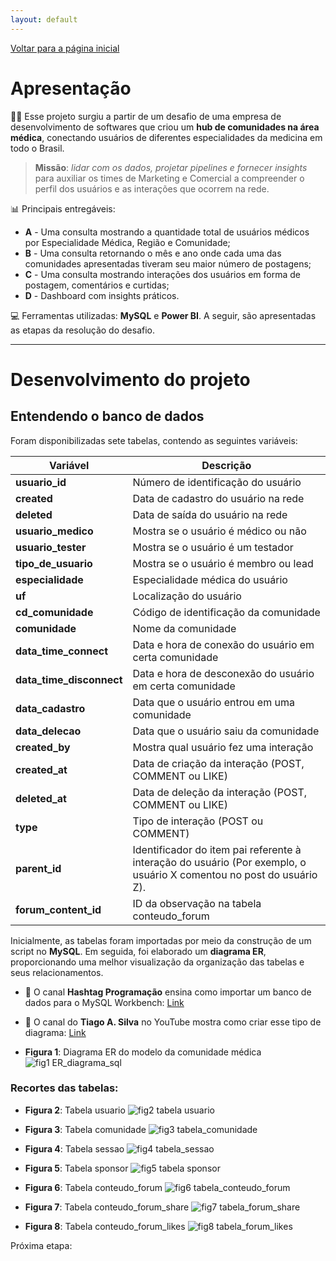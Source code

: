 ```yaml
---
layout: default
---
```


[Voltar para a página inicial](/)

# Apresentação

👩‍⚕️ Esse projeto surgiu a partir de um desafio de uma empresa de desenvolvimento de softwares que criou um **hub de comunidades na área médica**, conectando usuários de diferentes especialidades da medicina em todo o Brasil.

> **Missão**: _lidar com os dados, projetar pipelines e fornecer insights_ para
> auxiliar os times de Marketing e Comercial a compreender o perfil dos usuários
> e as interações que ocorrem na rede.

📊 Principais entregáveis:

- **A** - Uma consulta mostrando a quantidade total de usuários médicos por Especialidade Médica, Região e Comunidade;
- **B** - Uma consulta retornando o mês e ano onde cada uma das comunidades apresentadas tiveram seu maior número de postagens;
- **C** - Uma consulta mostrando interações dos usuários em forma de postagem, comentários e curtidas;
- **D** - Dashboard com insights práticos.

💻 Ferramentas utilizadas: **MySQL** e **Power BI**. 
A seguir, são apresentadas as etapas da resolução do desafio.

---

# Desenvolvimento do projeto

## Entendendo o banco de dados

Foram disponibilizadas sete tabelas, contendo as seguintes variáveis:

| Variável               | Descrição |
|------------------------|-----------|
| **usuario_id**        | Número de identificação do usuário |
| **created**           | Data de cadastro do usuário na rede |
| **deleted**           | Data de saída do usuário na rede |
| **usuario_medico**    | Mostra se o usuário é médico ou não |
| **usuario_tester**    | Mostra se o usuário é um testador |
| **tipo_de_usuario**   | Mostra se o usuário é membro ou lead |
| **especialidade**     | Especialidade médica do usuário |
| **uf**               | Localização do usuário |
| **cd_comunidade**    | Código de identificação da comunidade |
| **comunidade**       | Nome da comunidade |
| **data_time_connect** | Data e hora de conexão do usuário em certa comunidade |
| **data_time_disconnect** | Data e hora de desconexão do usuário em certa comunidade |
| **data_cadastro**     | Data que o usuário entrou em uma comunidade |
| **data_delecao**      | Data que o usuário saiu da comunidade |
| **created_by**       | Mostra qual usuário fez uma interação |
| **created_at**       | Data de criação da interação (POST, COMMENT ou LIKE) |
| **deleted_at**       | Data de deleção da interação (POST, COMMENT ou LIKE) |
| **type**             | Tipo de interação (POST ou COMMENT) |
| **parent_id**        | Identificador do item pai referente à interação do usuário (Por exemplo, o usuário X comentou no post do usuário Z). |
| **forum_content_id** | ID da observação na tabela conteudo_forum |

Inicialmente, as tabelas foram importadas por meio da construção de um script no **MySQL**. Em seguida, foi elaborado um **diagrama ER**, proporcionando uma melhor visualização da organização das tabelas e seus relacionamentos.

- 🔗 O canal **Hashtag Programação** ensina como importar um banco de dados para o MySQL Workbench: [Link](https://www.youtube.com/watch?v=EhT-e4IZrkM)
- 🔗 O canal do **Tiago A. Silva** no YouTube mostra como criar esse tipo de diagrama: [Link](https://www.youtube.com/watch?v=n8a7Q8JiYCs)

- **Figura 1**: Diagrama ER do modelo da comunidade médica 
![fig1 ER_diagrama_sql](https://github.com/user-attachments/assets/e331a2be-5da6-41d6-8a6a-bd6571f32ba6)


### Recortes das tabelas:

- **Figura 2**: Tabela usuario 
![fig2 tabela usuario](https://github.com/user-attachments/assets/25029e05-4959-4f24-b634-56becc74410d)
  
- **Figura 3**: Tabela comunidade 
![fig3 tabela_comunidade](https://github.com/user-attachments/assets/38bbf8f4-3a18-4d03-9931-0243ab158833)
  
- **Figura 4**: Tabela sessao 
![fig4 tabela_sessao](https://github.com/user-attachments/assets/56c568bc-f73c-4ea5-b86c-18ff414b9bf2)

- **Figura 5**: Tabela sponsor 
![fig5 tabela sponsor](https://github.com/user-attachments/assets/513553b8-9fb6-4deb-b4f8-d5189312e333)

- **Figura 6**: Tabela conteudo_forum 
![fig6 tabela_conteudo_forum](https://github.com/user-attachments/assets/5e8226e6-3626-4c3f-8f72-14cad7f277b7)
  
- **Figura 7**: Tabela conteudo_forum_share 
![fig7 tabela_forum_share](https://github.com/user-attachments/assets/7852ab34-b4ee-44a4-b539-b29ba5935d60)
  
- **Figura 8**: Tabela conteudo_forum_likes 
![fig8 tabela_forum_likes](https://github.com/user-attachments/assets/e3fdc6b3-d22c-4bf0-ba8d-dbecca937532)


Próxima etapa:

